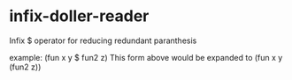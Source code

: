 infix-doller-reader
===================

Infix $ operator for reducing redundant paranthesis

example:
  (fun x y $ fun2 z)
This form above would be expanded to
  (fun x y (fun2 z))

